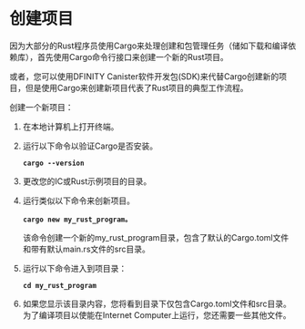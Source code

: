 # 创建项目

因为大部分的Rust程序员使用Cargo来处理创建和包管理任务（储如下载和编译依赖库），首先使用Cargo命令行接口来创建一个新的Rust项目。

或者，您可以使用DFINITY Canister软件开发包\(SDK\)来代替Cargo创建新的项目，但是使用Cargo来创建新项目代表了Rust项目的典型工作流程。

创建一个新项目：

1. 在本地计算机上打开终端。
2. 运行以下命令以验证Cargo是否安装。

   **`cargo --version`**

3. 更改您的IC或Rust示例项目的目录。
4. 运行类似以下命令来创新项目。

   **`cargo new my_rust_program。`**

   该命令创建一个新的my\_rust\_program目录，包含了默认的Cargo.toml文件和带有默认main.rs文件的src目录。

5. 运行以下命令进入到项目录：

   **`cd my_rust_program`**

6. 如果您显示该目录内容，您将看到目录下仅包含Cargo.toml文件和src目录。为了编译项目以使能在Internet Computer上运行，您还需要一些其他文件。

     

